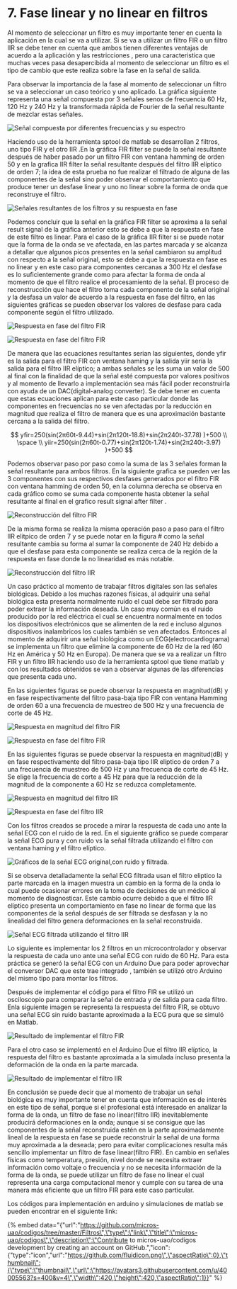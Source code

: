 # 7. Fase linear y no linear en filtros

Al momento de seleccionar un filtro es muy importante tener en cuenta la aplicación en la cual se va a utilizar. Si se va a utilizar un filtro FIR o un filtro IIR se debe tener en cuenta que  ambos tienen diferentes ventajas de acuerdo a la aplicación y las restricciones , pero una caracteristica que muchas veces pasa desapercibida al momento de seleccionar un filtro es el tipo de cambio que este realiza sobre la fase en la señal de salida. 

Para observar la importancia de la fase al momento de seleccionar un filtro se va a seleccionar un caso teórico y uno aplicado. La gráfica siguiente representa una señal compuesta por 3 señales senos de frecuencia 60 Hz, 120 Hz y 240 Hz y la transformada rápida de Fourier de la señal resultante de mezclar estas señales.

![Se&#xF1;al compuesta por diferentes frecuencias y su espectro ](../.gitbook/assets/image%20%284%29.png)

Haciendo uso de la herramienta sptool de matlab se desarrollan 2 filtros, uno tipo FIR y el otro IIR .En la gráfica FIR filter se puede la señal resultante después de haber pasado por un filtro FIR con ventana hamming de orden 50 y en la grafica IIR filter la señal resultante después del filtro IIR elíptico de orden 7; la idea de esta prueba no fue realizar el filtrado de alguna de las componentes de la señal sino poder observar el comportamiento que produce tener un desfase linear y uno no linear sobre la forma de onda que reconstruye el filtro.

![Se&#xF1;ales resultantes de los filtros y su respuesta en fase](../.gitbook/assets/image%20%2822%29.png)

Podemos concluir que la señal en la gráfica FIR filter se aproxima a la señal result signal de la gráfica anterior esto se debe a que la respuesta en fase de este filtro es linear. Para el caso de la gráfica IIR filter si se puede notar que la forma de la onda se ve afectada, en las partes marcada y se alcanza a detallar que algunos picos presentes en la señal cambiaron su amplitud con respecto a la señal original, esto se debe a que la respuesta en fase es no linear y en este caso para componentes cercanas a 300 Hz el desfase es lo suficientemente grande como para afectar la forma de onda al momento de que el filtro realice el procesamiento de la señal. El proceso de reconstrucción que hace el filtro toma cada componente de la señal original y la desfasa un valor de acuerdo a la respuesta en fase del filtro, en las siguientes gráficas se pueden observar los valores de desfase para cada componente según el filtro utilizado.

![Respuesta en fase del filtro FIR](../.gitbook/assets/image%20%2839%29.png)

![Respuesta en fase del filtro FIR](../.gitbook/assets/image%20%2846%29.png)

De manera que las ecuaciones resultantes serian las siguientes, donde yfir es la salida para el filtro FIR con ventana haming y la salida yiir sería la salida para el filtro IIR elíptico; a ambas señales se les suma un valor de 500 al final con la finalidad de que la señal esté compuesta por valores positivos y al momento de llevarlo a implementación sea más fácil poder reconstruirla con ayuda de un DAC\(digital-analog converter\). Se debe tener en cuenta que estas ecuaciones aplican para este caso particular donde las componentes en frecuencias no se ven afectadas por la reducción en magnitud que realiza el filtro de manera que es una aproximación bastante cercana a la salida del filtro.

$$
yfir=250(sin⁡(2π60t-9.44)+sin⁡(2π120t-18.8)+sin⁡(2π240t-37.78) )+500 \\ \space \\ yiir=250(sin⁡(2π60t-0.77)+sin⁡(2π120t-1.74)+sin⁡(2π240t-3.97) )+500
$$

Podemos observar paso por paso como la suma de las 3 señales forman la señal resultante para ambos filtros. En la siguiente grafica se pueden ver las 3 componentes con sus respectivos desfases generados por el filtro FIR con ventana hamming de orden 50, en la columna derecha se observa en cada gráfico como se suma cada componente hasta obtener la señal resultante al final en el grafico result signal after filter .

![Reconstrucci&#xF3;n del filtro FIR](../.gitbook/assets/image%20%2817%29.png)

De la misma forma se realiza la misma operación paso a paso para el filtro IIR elitpico de orden 7 y se puede notar en la figura \# como la señal resultante cambia su forma al sumar la componente de 240 Hz debido a que el desfase para esta componente se realiza cerca de la región de la respuesta en fase donde la no linearidad es más notable.

![Reconstrucci&#xF3;n del filtro IIR](../.gitbook/assets/image%20%281%29.png)

Un caso práctico al momento de trabajar filtros digitales son las señales biológicas. Debido a los muchas razones físicas, al adquirir una señal biológica esta presenta normalmente ruido el cual debe ser filtrado para poder extraer la información deseada. Un caso muy común es el ruido producido por la red eléctrica el cual se encuentra normalmente en todos los dispositivos electrónicos que se alimenten de la red e incluso algunos dispositivos inalambricos los cuales también se ven afectados. Entonces al momento de adquirir una señal biológica como un ECG\(electrocardiograma\) se implementa un filtro que elimine la componente de 60 Hz de la red \(60 Hz en América y 50 Hz en Europa\). De manera que se va a realizar un filtro FIR y un filtro IIR haciendo uso de la herramienta sptool que tiene matlab y con los resultados obtenidos se van a observar algunas de las diferencias que presenta cada uno. 

En las siguientes figuras se puede observar la respuesta en magnitud\(dB\) y en fase respectivamente del filtro pasa-baja tipo FIR con ventana Hamming de orden 60 a una frecuencia de muestreo de 500 Hz y una frecuencia de corte de 45 Hz.

![Respuesta en magnitud del filtro FIR](../.gitbook/assets/image%20%2843%29.png)

![Respuesta en fase del filtro FIR](../.gitbook/assets/image%20%2833%29.png)

En las siguientes figuras se puede observar la respuesta en magnitud\(dB\) y en fase respectivamente del filtro pasa-baja tipo IIR elíptico de orden 7 a una frecuencia de muestreo de 500 Hz y una frecuencia de corte de 45 Hz. Se elige la frecuencia de corte a 45 Hz para que la reducción de la magnitud de la componente a 60 Hz se reduzca completamente.

![Respuesta en magnitud del filtro IIR](../.gitbook/assets/image%20%2842%29.png)

![Respuesta en fase del filtro IIR](../.gitbook/assets/image%20%2854%29.png)

Con los filtros creados se procede a mirar la respuesta de cada uno ante la señal ECG con el ruido de la red. En el siguiente gráfico se puede comparar la señal ECG pura y con ruido vs la señal filtrada utilizando el filtro con ventana haming y el filtro elíptico.

![Gr&#xE1;ficos de la se&#xF1;al ECG original,con ruido y filtrada. ](../.gitbook/assets/image%20%2829%29.png)

Si se observa detalladamente la señal ECG filtrada usan el filtro eliptico la parte marcada en la imagen muestra un cambio en la forma de la onda lo cual puede ocasionar errores en la toma de decisiones de un médico al momento de diagnosticar. Este cambio ocurre debido a que el filtro IIR elíptico presenta un comportamiento en fase no linear de forma que las componentes de la señal después de ser filtrada se desfasan y la no linealidad del filtro genera deformaciones en la señal reconstruida.

![Se&#xF1;al ECG filtrada utilizando el filtro IIR](../.gitbook/assets/image%20%2849%29.png)

Lo siguiente es implementar los 2 filtros en un microcontrolador y observar la respuesta de cada uno ante una señal ECG con ruido de 60 Hz. Para esta práctica se generó la señal ECG con un Arduino Due para poder aprovechar el conversor DAC que este trae integrado , también se utilizó otro Arduino del mismo tipo para montar los filtros.

Después de implementar el código para el filtro FIR se utilizó un osciloscopio para comparar la señal de entrada y de salida para cada filtro. Enla siguiente imagen se representa la respuesta del filtro FIR, se obtuvo una señal ECG sin ruido bastante aproximada a la ECG pura que se simuló en Matlab.

![Resultado de implementar el filtro FIR](../.gitbook/assets/image%20%282%29.png)

Para el otro caso se implementó en el Arduino Due el filtro IIR elíptico, la respuesta del filtro es bastante aproximada a la simulada incluso presenta la deformación de la onda en la parte marcada.  


![Resultado de implementar el filtro IIR](../.gitbook/assets/image%20%2840%29.png)

En conclusión se puede decir que al momento de trabajar un señal biológica es muy importante tener en cuenta que información es de interés en este tipo de señal, porque si el profesional está interesado en analizar la forma de la onda, un filtro de fase no linear\(filtro IIR\) inevitablemente producirá deformaciones en la onda; aunque si se consigue que las componentes de la señal reconstruida estén en la parte aproximadamente lineal de la respuesta en fase se puede reconstruir la señal de una forma muy aproximada a la deseada; pero para evitar complicaciones resulta más sencillo implementar un filtro de fase linear\(filtro FIR\). En cambio en señales físicas como temperatura, presión, nivel donde se necesita extraer información como voltaje o frecuencia y no se necesita información de la forma de la onda, se puede utilizar un filtro de fase no linear el cual representa una carga computacional menor y cumple con su tarea de una manera más eficiente que un filtro FIR para este caso particular.

Los códigos para implementación en arduino y simulaciones de matlab se pueden encontrar en el siguiente link:

{% embed data="{\"url\":\"https://github.com/micros-uao/codigos/tree/master/Filtros\",\"type\":\"link\",\"title\":\"micros-uao/codigos\",\"description\":\"Contribute to micros-uao/codigos development by creating an account on GitHub.\",\"icon\":{\"type\":\"icon\",\"url\":\"https://github.com/fluidicon.png\",\"aspectRatio\":0},\"thumbnail\":{\"type\":\"thumbnail\",\"url\":\"https://avatars3.githubusercontent.com/u/40005563?s=400&v=4\",\"width\":420,\"height\":420,\"aspectRatio\":1}}" %}

